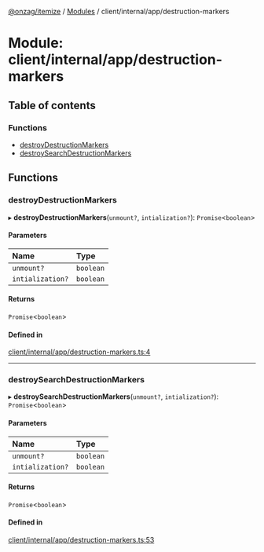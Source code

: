 [@onzag/itemize](../README.md) / [Modules](../modules.md) / client/internal/app/destruction-markers

# Module: client/internal/app/destruction-markers

## Table of contents

### Functions

- [destroyDestructionMarkers](client_internal_app_destruction_markers.md#destroydestructionmarkers)
- [destroySearchDestructionMarkers](client_internal_app_destruction_markers.md#destroysearchdestructionmarkers)

## Functions

### destroyDestructionMarkers

▸ **destroyDestructionMarkers**(`unmount?`, `intialization?`): `Promise`\<`boolean`\>

#### Parameters

| Name | Type |
| :------ | :------ |
| `unmount?` | `boolean` |
| `intialization?` | `boolean` |

#### Returns

`Promise`\<`boolean`\>

#### Defined in

[client/internal/app/destruction-markers.ts:4](https://github.com/onzag/itemize/blob/73e0c39e/client/internal/app/destruction-markers.ts#L4)

___

### destroySearchDestructionMarkers

▸ **destroySearchDestructionMarkers**(`unmount?`, `intialization?`): `Promise`\<`boolean`\>

#### Parameters

| Name | Type |
| :------ | :------ |
| `unmount?` | `boolean` |
| `intialization?` | `boolean` |

#### Returns

`Promise`\<`boolean`\>

#### Defined in

[client/internal/app/destruction-markers.ts:53](https://github.com/onzag/itemize/blob/73e0c39e/client/internal/app/destruction-markers.ts#L53)
